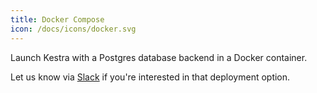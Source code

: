 ```yaml
---
title: Docker Compose
icon: /docs/icons/docker.svg
---
```


Launch Kestra with a Postgres database backend in a Docker container.

Let us know via [Slack](https://kestra.io/slack) if you're interested in that deployment option.